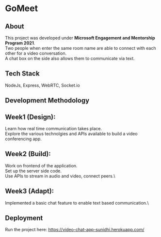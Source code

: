 # GoMeet
## **About**
This project was developed under **Microsoft Engagement and Mentorship Program 2021**.\
Two people when enter the same room name are able to connect with each other for a video conversation.\
A chat box on the side also allows them to communicate via text.
## **Tech Stack**
NodeJs, Express, WebRTC, Socket.io
## **Development Methodology**
## Week1 (Design):
Learn how real time communication takes place.\
Explore the various technolgies and APIs available to build a video conferencing app.

## Week2 (Build):
Work on frontend of the application.\
Set up the server side code.\
Use APIs to stream in audio and video, connect peers.\

## Week3 (Adapt):
Implemented a basic chat feature to enable text based communication.\

## **Deployment**
Run the project here:
https://video-chat-app-sunidhi.herokuapp.com/
